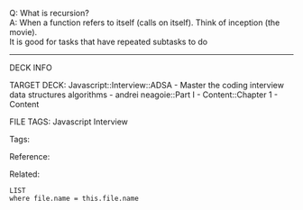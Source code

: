 Q: What is recursion?  
A: When a function refers to itself (calls on itself). Think of inception (the movie).  
It is good for tasks that have repeated subtasks to do
<!--ID: 1690027054280-->

---

DECK INFO

TARGET DECK: Javascript::Interview::ADSA - Master the coding interview data structures algorithms - andrei neagoie::Part I - Content::Chapter 1 - Content

FILE TAGS: Javascript Interview

Tags:

Reference:

Related:

```dataview
LIST
where file.name = this.file.name
```

